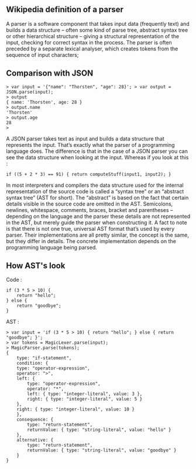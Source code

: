 ## Wikipedia definition of a parser
A parser is a software component that takes input data (frequently text) and builds a data structure – often some kind of parse tree, abstract syntax tree or other hierarchical structure – giving a structural representation of the input, checking for correct syntax in the process. The parser is often preceded by a separate lexical analyser, which creates tokens from the sequence of input characters;

## Comparison with JSON
```
> var input = '{"name": "Thorsten", "age": 28}'; > var output = JSON.parse(input);
> output
{ name: 'Thorsten', age: 28 }
> output.name
'Thorsten'
> output.age
28
>
```
A JSON parser takes text as input and builds a data structure that represents the input. That’s exactly what the parser of a programming language does. The difference is that in the case of a JSON parser you can see the data structure when looking at the input. Whereas if you look at this :
```
if ((5 + 2 * 3) == 91) { return computeStuff(input1, input2); }
```

In most interpreters and compilers the data structure used for the internal representation of
the source code is called a “syntax tree” or an “abstract syntax tree” (AST for short). The “abstract” is based on the fact that certain details visible in the source code are omitted in the AST. Semicolons, newlines, whitespace, comments, braces, bracket and parentheses – depending on the language and the parser these details are not represented in the AST, but merely guide
the parser when constructing it.
A fact to note is that there is not one true, universal AST format that’s used by every parser. Their implementations are all pretty similar, the concept is the same, but they differ in details. The concrete implementation depends on the programming language being parsed.

## How AST's look
Code :
```
if (3 * 5 > 10) { 
    return "hello";
} else {
    return "goodbye";
}
```
AST :
```
> var input = 'if (3 * 5 > 10) { return "hello"; } else { return "goodbye"; }'; 
> var tokens = MagicLexer.parse(input);
> MagicParser.parse(tokens);
{
    type: "if-statement",
    condition: {
    type: "operator-expression",
    operator: ">",
    left: {
        type: "operator-expression",
        operator: "*",
        left: { type: "integer-literal", value: 3 },
        right: { type: "integer-literal", value: 5 }
    },
    right: { type: "integer-literal", value: 10 }
    },
    consequence: {
        type: "return-statement",
        returnValue: { type: "string-literal", value: "hello" }
    },
    alternative: {
        type: "return-statement",
        returnValue: { type: "string-literal", value: "goodbye" }
    }
}
```
